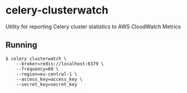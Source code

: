 # celery-clusterwatch

Utility for reporting Celery cluster statistics to AWS CloudWatch Metrics

    

## Running

    $ celery clusterwatch \
        --broker=redis://localhost:6379 \
        --frequency=60 \
        --region=eu-central-1 \
        --access_key=access_key \
        --secret_key=secret_key
